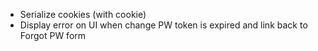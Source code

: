 - Serialize cookies (with cookie)
- Display error on UI when change PW token is expired and link back to Forgot PW form
